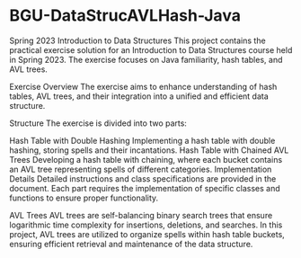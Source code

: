 # BGU-DataStrucAVLHash-Java

Spring 2023 Introduction to Data Structures
This project contains the practical exercise solution for an Introduction to Data Structures course held in Spring 2023. The exercise focuses on Java familiarity, hash tables, and AVL trees.

Exercise Overview
The exercise aims to enhance understanding of hash tables, AVL trees, and their integration into a unified and efficient data structure.

Structure
The exercise is divided into two parts:

Hash Table with Double Hashing
Implementing a hash table with double hashing, storing spells and their incantations.
Hash Table with Chained AVL Trees
Developing a hash table with chaining, where each bucket contains an AVL tree representing spells of different categories.
Implementation Details
Detailed instructions and class specifications are provided in the document. Each part requires the implementation of specific classes and functions to ensure proper functionality.

AVL Trees
AVL trees are self-balancing binary search trees that ensure logarithmic time complexity for insertions, deletions, and searches. In this project, AVL trees are utilized to organize spells within hash table buckets, ensuring efficient retrieval and maintenance of the data structure.
